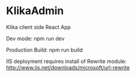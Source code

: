 # KlikaAdmin
Klika client side React App

Dev mode:
npm run dev

Production Build:
npm run build

IIS deployment requires install of Rewrite module:
http://www.iis.net/downloads/microsoft/url-rewrite